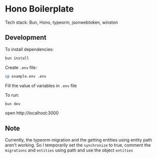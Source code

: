 # Hono Boilerplate

Tech stack: Bun, Hono, typeorm, jsonwebtoken, winston

## Development

To install dependencies:

```sh
bun install
```

Create `.env` file:

```sh
cp example.env .env
```

Fill the value of variables in `.env` file

To run:

```sh
bun dev
```

open http://localhost:3000

## Note

Currently, the typeorm migration and the getting entities using entity path aren't working. So I temporarily set the `synchronize` to true, comment the `migrations` and `entities` using path and use the object `entities`
